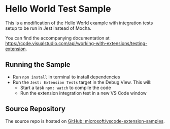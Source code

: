 # Hello World Test Sample

This is a modification of the Hello World example with integration tests setup to be run in Jest instead of Mocha.

You can find the accompanying documentation at https://code.visualstudio.com/api/working-with-extensions/testing-extension.

## Running the Sample

- Run `npm install` in terminal to install dependencies
- Run the `Jest: Extension Tests` target in the Debug View. This will:
  - Start a task `npm: watch` to compile the code
  - Run the extension integration test in a new VS Code window

## Source Repository

The source repo is hosted on [GitHub: microsoft/vscode-extension-samples](https://github.com/microsoft/vscode-extension-samples/tree/master/helloworld-test-sample).
